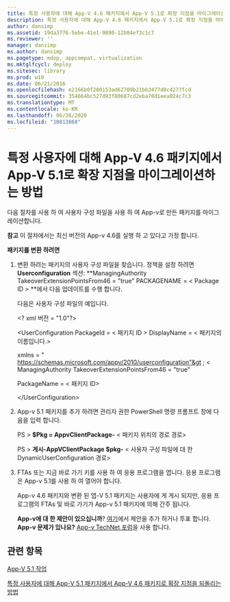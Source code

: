 ```yaml
---
title: 특정 사용자에 대해 App-V 4.6 패키지에서 App-V 5.1로 확장 지점을 마이그레이션하는 방법
description: 특정 사용자에 대해 App-V 4.6 패키지에서 App-V 5.1로 확장 지점을 마이그레이션하는 방법
author: dansimp
ms.assetid: 19da3776-5ebe-41e1-9890-12b84ef3c1c7
ms.reviewer: ''
manager: dansimp
ms.author: dansimp
ms.pagetype: mdop, appcompat, virtualization
ms.mktglfcycl: deploy
ms.sitesec: library
ms.prod: w10
ms.date: 06/21/2016
ms.openlocfilehash: e2166b0f280153ad62709b21bb3477d0c4277fcd
ms.sourcegitcommit: 354664bc527d93f80687cd2eba70d1eea024c7c3
ms.translationtype: MT
ms.contentlocale: ko-KR
ms.lasthandoff: 06/26/2020
ms.locfileid: "10813868"
---
```

# 특정 사용자에 대해 App-V 4.6 패키지에서 App-V 5.1로 확장 지점을 마이그레이션하는 방법


다음 절차를 사용 하 여 사용자 구성 파일을 사용 하 여 App-v로 만든 패키지를 마이그레이션합니다.

**참고**  이 절차에서는 최신 버전의 App-v 4.6를 실행 하 고 있다고 가정 합니다.

**패키지를 변환 하려면**

1. 변환 하려는 패키지의 사용자 구성 파일을 찾습니다. 정책을 설정 하려면 **Userconfiguration** 섹션: **ManagingAuthority TakeoverExtensionPointsFrom46 = "true" PACKAGENAME = &lt; Package ID &gt; **에서 다음 업데이트를 수행 합니다.

   다음은 사용자 구성 파일의 예입니다.

   &lt;? xml 버전 = "1.0"?&gt;

   &lt;UserConfiguration PackageId = &lt; 패키지 ID &gt; DisplayName = &lt; 패키지의 이름입니다.&gt;

   xmlns = " <https://schemas.microsoft.com/appv/2010/userconfiguration"&gt> ; &lt; ManagingAuthority TakeoverExtensionPointsFrom46 = "true"

   PackageName = &lt; 패키지 ID&gt;

   &lt;/UserConfiguration&gt;

2. App-v 5.1 패키지를 추가 하려면 관리자 권한 PowerShell 명령 프롬프트 창에 다음을 입력 합니다.

   PS &gt; **$Pkg = AppvClientPackage-** &lt; 패키지 위치의 경로 경로&gt;

   PS &gt; **게시-AppVClientPackage $pkg-** &lt; 사용자 구성 파일에 대 한 DynamicUserConfiguration 경로&gt;

3. FTAs 또는 지금 바로 가기 키를 사용 하 여 응용 프로그램을 엽니다. 응용 프로그램은 App-v 5.1를 사용 하 여 열어야 합니다.

   App-v 4.6 패키지와 변환 된 앱-V 5.1 패키지는 사용자에 게 게시 되지만, 응용 프로그램의 FTAs 및 바로 가기가 App-v 5.1 패키지에 의해 간주 됩니다.

   **App-v에 대 한 제안이 있으십니까**? [여기](http://appv.uservoice.com/forums/280448-microsoft-application-virtualization)에서 제안을 추가 하거나 투표 합니다. **App-v 문제가 있나요?** [App-v TechNet 포럼](https://social.technet.microsoft.com/Forums/home?forum=mdopappv)을 사용 합니다.

## 관련 항목


[App-V 5.1 작업](operations-for-app-v-51.md)

[특정 사용자에 대해 App-V 5.1 패키지에서 App-V 4.6 패키지로 확장 지점을 되돌리는 방법](how-to-revert-extension-points-from-an-app-v-51-package-to-an-app-v-46-package-for-a-specific-user.md)

 

 





